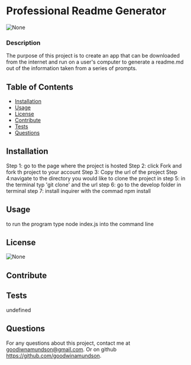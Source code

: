 # Professional Readme Generator

  ![None]()

  ### Description 
  The purpose of this project is to create an app that can be downloaded from the internet and run on a user's computer to generate a readme.md out of the information taken from a series of prompts.


  ## Table of Contents
  * [Installation](#installation)
  * [Usage](#usage)
  * [License](#license)
  * [Contribute](#contribute)
  * [Tests](#tests)
  * [Questions](#questions)
  
  
  ## Installation 
  Step 1: go to the page where the project is hosted Step 2: click Fork and fork th project to your account Step 3: Copy the url of the project Step 4:navigate to the directory you would like to clone the project in step 5: in the terminal typ 'git clone' and the url step 6: go to the develop folder in terminal step 7: install inquirer with the commad npm install


  ## Usage 
  to run the program type node index.js into the command line


  ## License 
  ![None]() 


  ## Contribute
  


  ## Tests
  undefined


  ## Questions
  For any questions about this project, contact me at goodiwnamundson@gmail.com. Or on github https://github.com/goodwinamundson.
